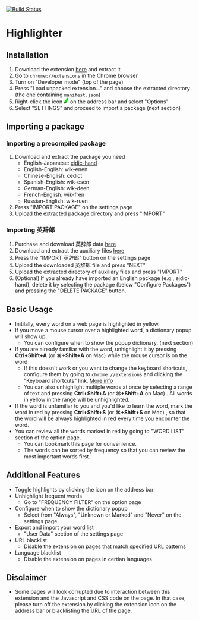 [![Build Status](https://travis-ci.com/yuichiro-s/popup-dict.svg?branch=master)](https://travis-ci.com/yuichiro-s/popup-dict)

# Highlighter

## Installation

1. Download the extension [here](https://github.com/yuichiro-s/popup-dict/releases/download/0.1.1/build.tar.gz)
and extract it
3. Go to `chrome://extensions` in the Chrome browser
4. Turn on "Developer mode" (top of the page)
5. Press "Load unpacked extension..." and choose the extracted directory (the one containing `manifest.json`)
6. Right-click the icon
![logo](https://raw.githubusercontent.com/yuichiro-s/popup-dict/master/app/images/icon16.png)
on the address bar and select "Options"
6. Select "SETTINGS" and proceed to import a package (next section)

## Importing a package

### Importing a precompiled package

1. Download and extract the package you need
   - English-Japanese: [ejdic-hand](https://drive.google.com/open?id=1zYrwpSTWYWmZIZIVtaXI4y8IQrUK-Q5R)
   - English-English: wik-enen
   - Chinese-English: cedict
   - Spanish-English: wik-esen
   - German-English: wik-deen
   - French-English: wik-fren
   - Russian-English: wik-ruen
2. Press "IMPORT PACKAGE" on the settings page
3. Upload the extracted package directory and press "IMPORT"

### Importing 英辞郎

1. Purchase and download 英辞郎 data [here](https://booth.pm/ja/items/777563)
2. Download and extract the auxiliary files [here](https://drive.google.com/open?id=1Vz8jncKpcZ0UNh0ycG_xqoRO-AjdVaYO)
3. Press the "IMPORT 英辞郎" button on the settings page
4. Upload the downloaded 英辞郎 file and press "NEXT"
4. Upload the extracted directory of auxiliary files and press "IMPORT"
6. (Optional) If you already have imported an English package (e.g., ejdic-hand), delete it by selecting the package (below "Configure Packages") and pressing the "DELETE PACKAGE" button.

## Basic Usage

- Initilally, every word on a web page is highlighted in yellow.
- If you move a mouse cursor over a highlighted word, a dictionary popup will show up.
  - You can configure when to show the popup dictionary. (next section)
- If you are already familiar with the word, unhighlight it by pressing **Ctrl+Shift+A** (or **⌘+Shift+A** on Mac) while the mouse cursor is on the word
  - If this doesn't work or you want to change the keyboard shortcuts, configure them by going to `chrome://extensions` and clicking the "Keyboard shortcuts" link. [More info](https://lifehacker.com/add-custom-keyboard-shortcuts-to-chrome-extensions-for-1595322121)
  - You can also unhighlight multiple words at once by selecting a range of text and pressing **Ctrl+Shift+A** (or **⌘+Shift+A** on Mac) . All words in yellow in the range will be unhighlighted.
- If the word is unfamiliar to you and you'd like to learn the word, mark the word in red by pressing **Ctrl+Shift+S** (or **⌘+Shift+S** on Mac) , so that the word will be always highlighted in red every time you encounter the word.
- You can review all the words marked in red by going to "WORD LIST" section of the option page.
  - You can bookmark this page for convenience.
  - The words can be sorted by frequency so that you can review the most important words first.

## Additional Features

- Toggle highlights by clicking the icon on the address bar
- Unhighlight frequent words
  - Go to "FREQUENCY FILTER" on the option page
- Configure when to show the dictionary popup
  - Select from "Always", "Unknown or Marked" and "Never" on the settings page
- Export and import your word list
  - "User Data" section of the settings page
- URL blacklist
  - Disable the extension on pages that match specified URL patterns
- Language blacklist
  - Disable the extension on pages in certian languages

## Disclaimer

- Some pages will look corrupted due to interaction between this extension and the Javascript and CSS code on the page. In that case, please turn off the extension by clicking the extension icon on the address bar or blacklisting the URL of the page.
